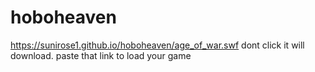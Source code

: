 # hoboheaven
https://sunirose1.github.io/hoboheaven/age_of_war.swf
dont click it will download. paste that link to load your game

